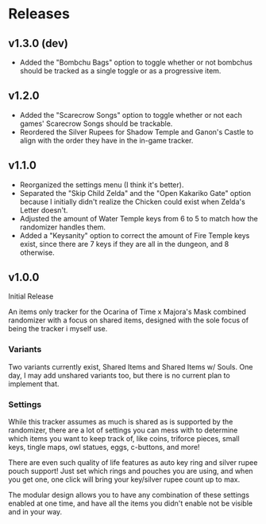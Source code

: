 # Releases

## v1.3.0 (dev)

- Added the "Bombchu Bags" option to toggle whether or not bombchus should be tracked as a single toggle or as a progressive item.

## v1.2.0

- Added the "Scarecrow Songs" option to toggle whether or not each games' Scarecrow Songs should be trackable.
- Reordered the Silver Rupees for Shadow Temple and Ganon's Castle to align with the order they have in the in-game tracker.

## v1.1.0

- Reorganized the settings menu (I think it's better).
- Separated the "Skip Child Zelda" and the "Open Kakariko Gate" option because I initially didn't realize the Chicken could exist when Zelda's Letter doesn't.
- Adjusted the amount of Water Temple keys from 6 to 5 to match how the randomizer handles them.
- Added a "Keysanity" option to correct the amount of Fire Temple keys exist, since there are 7 keys if they are all in the dungeon, and 8 otherwise.

## v1.0.0

Initial Release

An items only tracker for the Ocarina of Time x Majora's Mask combined randomizer with a focus on shared items, designed with the sole focus of being the tracker i myself use.

### Variants

Two variants currently exist, Shared Items and Shared Items w/ Souls. One day, I may add unshared variants too, but there is no current plan to implement that.

### Settings

While this tracker assumes as much is shared as is supported by the randomizer, there are a lot of settings you can mess with to determine which items you want to keep track of, like coins, triforce pieces, small keys, tingle maps, owl statues, eggs, c-buttons, and more!

There are even such quality of life features as auto key ring and silver rupee pouch support! Just set which rings and pouches you are using, and when you get one, one click will bring your key/silver rupee count up to max.

The modular design allows you to have any combination of these settings enabled at one time, and have all the items you didn't enable not be visible and in your way.